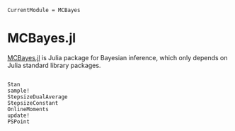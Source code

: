 ```@meta
CurrentModule = MCBayes
```

# MCBayes.jl

[MCBayes.jl](https://github.com/roualdes/MCBayes.jl) is Julia package
for Bayesian inference, which only depends on Julia standard library
packages.


```@index
```

```@docs
Stan
sample!
StepsizeDualAverage
StepsizeConstant
OnlineMoments
update!
PSPoint
```
